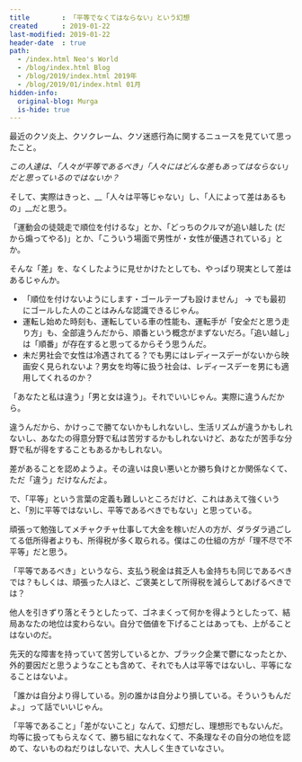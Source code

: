 ```yaml
---
title        : 「平等でなくてはならない」という幻想
created      : 2019-01-22
last-modified: 2019-01-22
header-date  : true
path:
  - /index.html Neo's World
  - /blog/index.html Blog
  - /blog/2019/index.html 2019年
  - /blog/2019/01/index.html 01月
hidden-info:
  original-blog: Murga
  is-hide: true
---
```


最近のクソ炎上、クソクレーム、クソ迷惑行為に関するニュースを見ていて思ったこと。

_この人達は、「人々が平等であるべき」「人々にはどんな差もあってはならない」だと思っているのではないか？_

そして、実際はきっと、__「人々は平等じゃない」し、「人によって差はあるもの」__だと思う。

「運動会の徒競走で順位を付けるな」とか、「どっちのクルマが追い越した (だから煽ってやる)」とか、「こういう場面で男性が・女性が優遇されている」とか。

そんな「差」を、なくしたように見せかけたとしても、やっぱり現実として差はあるじゃんか。

- 「順位を付けないようにします・ゴールテープも設けません」 → でも最初にゴールした人のことはみんな認識できるじゃん。
- 運転し始めた時刻も、運転している車の性能も、運転手が「安全だと思う走り方」も、全部違うんだから、順番という概念がまずないだろ。「追い越し」は「順番」が存在すると思ってるからそう思うんだ。
- 未だ男社会で女性は冷遇されてる？でも男にはレディースデーがないから映画安く見られないよ？男女を均等に扱う社会は、レディースデーを男にも適用してくれるのか？

「あなたと私は違う」「男と女は違う」。それでいいじゃん。実際に違うんだから。

違うんだから、かけっこで勝てないかもしれないし、生活リズムが違うかもしれないし、あなたの得意分野で私は苦労するかもしれないけど、あなたが苦手な分野で私が得をすることもあるかもしれない。

差があることを認めようよ。その違いは良い悪いとか勝ち負けとか関係なくて、ただ「違う」だけなんだよ。

で、「平等」という言葉の定義も難しいところだけど、これはあえて強くいうと、「別に平等ではないし、平等であるべきでもない」と思っている。

頑張って勉強してメチャクチャ仕事して大金を稼いだ人の方が、ダラダラ過ごしてる低所得者よりも、所得税が多く取られる。僕はこの仕組の方が「理不尽で不平等」だと思う。

「平等であるべき」というなら、支払う税金は貧乏人も金持ちも同じであるべきでは？もしくは、頑張った人ほど、ご褒美として所得税を減らしてあげるべきでは？

他人を引きずり落とそうとしたって、ゴネまくって何かを得ようとしたって、結局あなたの地位は変わらない。自分で価値を下げることはあっても、上がることはないのだ。

先天的な障害を持っていて苦労しているとか、ブラック企業で鬱になったとか、外的要因だと思うようなことも含めて、それでも人は平等ではないし、平等になることはないよ。

「誰かは自分より得している。別の誰かは自分より損している。そういうもんだよ。」って話でいいじゃん。

「平等であること」「差がないこと」なんて、幻想だし、理想形でもないんだ。均等に扱ってもらえなくて、勝ち組になれなくて、不条理なその自分の地位を認めて、ないものねだりはしないで、大人しく生きていなさい。
